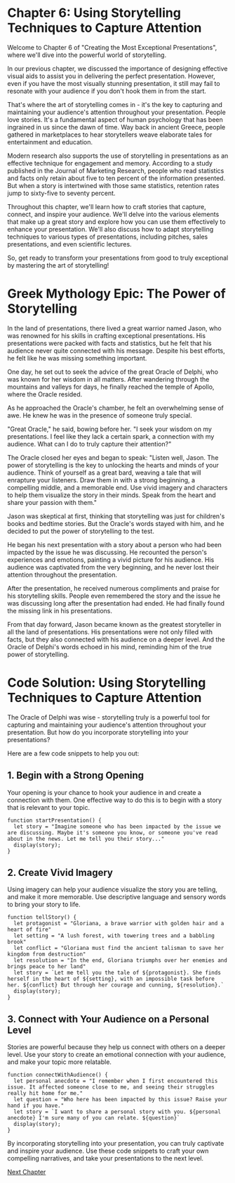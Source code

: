 # Chapter 6: Using Storytelling Techniques to Capture Attention #

Welcome to Chapter 6 of "Creating the Most Exceptional Presentations", where we'll dive into the powerful world of storytelling. 

In our previous chapter, we discussed the importance of designing effective visual aids to assist you in delivering the perfect presentation. However, even if you have the most visually stunning presentation, it still may fail to resonate with your audience if you don't hook them in from the start. 

That's where the art of storytelling comes in - it's the key to capturing and maintaining your audience's attention throughout your presentation. People love stories. It's a fundamental aspect of human psychology that has been ingrained in us since the dawn of time. Way back in ancient Greece, people gathered in marketplaces to hear storytellers weave elaborate tales for entertainment and education. 

Modern research also supports the use of storytelling in presentations as an effective technique for engagement and memory. According to a study published in the Journal of Marketing Research, people who read statistics and facts only retain about five to ten percent of the information presented. But when a story is intertwined with those same statistics, retention rates jump to sixty-five to seventy percent. 

Throughout this chapter, we'll learn how to craft stories that capture, connect, and inspire your audience. We'll delve into the various elements that make up a great story and explore how you can use them effectively to enhance your presentation. We'll also discuss how to adapt storytelling techniques to various types of presentations, including pitches, sales presentations, and even scientific lectures. 

So, get ready to transform your presentations from good to truly exceptional by mastering the art of storytelling!
# Greek Mythology Epic: The Power of Storytelling #

In the land of presentations, there lived a great warrior named Jason, who was renowned for his skills in crafting exceptional presentations. His presentations were packed with facts and statistics, but he felt that his audience never quite connected with his message. Despite his best efforts, he felt like he was missing something important.

One day, he set out to seek the advice of the great Oracle of Delphi, who was known for her wisdom in all matters. After wandering through the mountains and valleys for days, he finally reached the temple of Apollo, where the Oracle resided. 

As he approached the Oracle's chamber, he felt an overwhelming sense of awe. He knew he was in the presence of someone truly special. 

"Great Oracle," he said, bowing before her. "I seek your wisdom on my presentations. I feel like they lack a certain spark, a connection with my audience. What can I do to truly capture their attention?"

The Oracle closed her eyes and began to speak: "Listen well, Jason. The power of storytelling is the key to unlocking the hearts and minds of your audience. Think of yourself as a great bard, weaving a tale that will enrapture your listeners. Draw them in with a strong beginning, a compelling middle, and a memorable end. Use vivid imagery and characters to help them visualize the story in their minds. Speak from the heart and share your passion with them."

Jason was skeptical at first, thinking that storytelling was just for children's books and bedtime stories. But the Oracle's words stayed with him, and he decided to put the power of storytelling to the test. 

He began his next presentation with a story about a person who had been impacted by the issue he was discussing. He recounted the person's experiences and emotions, painting a vivid picture for his audience. His audience was captivated from the very beginning, and he never lost their attention throughout the presentation.

After the presentation, he received numerous compliments and praise for his storytelling skills. People even remembered the story and the issue he was discussing long after the presentation had ended. He had finally found the missing link in his presentations.

From that day forward, Jason became known as the greatest storyteller in all the land of presentations. His presentations were not only filled with facts, but they also connected with his audience on a deeper level. And the Oracle of Delphi's words echoed in his mind, reminding him of the true power of storytelling.
# Code Solution: Using Storytelling Techniques to Capture Attention # 

The Oracle of Delphi was wise - storytelling truly is a powerful tool for capturing and maintaining your audience's attention throughout your presentation. But how do you incorporate storytelling into your presentations? 

Here are a few code snippets to help you out:

## 1. Begin with a Strong Opening ##

Your opening is your chance to hook your audience in and create a connection with them. One effective way to do this is to begin with a story that is relevant to your topic.

```
function startPresentation() {
  let story = "Imagine someone who has been impacted by the issue we are discussing. Maybe it's someone you know, or someone you've read about in the news. Let me tell you their story..."
  display(story);
}
```

## 2. Create Vivid Imagery ##

Using imagery can help your audience visualize the story you are telling, and make it more memorable. Use descriptive language and sensory words to bring your story to life.

```
function tellStory() {
  let protagonist = "Gloriana, a brave warrior with golden hair and a heart of fire"
  let setting = "A lush forest, with towering trees and a babbling brook"
  let conflict = "Gloriana must find the ancient talisman to save her kingdom from destruction"
  let resolution = "In the end, Gloriana triumphs over her enemies and brings peace to her land"
  let story = `Let me tell you the tale of ${protagonist}. She finds herself in the heart of ${setting}, with an impossible task before her. ${conflict} But through her courage and cunning, ${resolution}.`
  display(story);
}
```

## 3. Connect with Your Audience on a Personal Level ##

Stories are powerful because they help us connect with others on a deeper level. Use your story to create an emotional connection with your audience, and make your topic more relatable.

```
function connectWithAudience() {
  let personal anecdote = "I remember when I first encountered this issue. It affected someone close to me, and seeing their struggles really hit home for me."
  let question = "Who here has been impacted by this issue? Raise your hand if you have."
  let story = `I want to share a personal story with you. ${personal anecdote} I'm sure many of you can relate. ${question}`
  display(story);
}
```

By incorporating storytelling into your presentation, you can truly captivate and inspire your audience. Use these code snippets to craft your own compelling narratives, and take your presentations to the next level.


[Next Chapter](07_Chapter07.md)